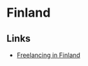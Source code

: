 # Finland

## Links

- [Freelancing in Finland](https://github.com/sam-hosseini/freelancing-in-finland)
